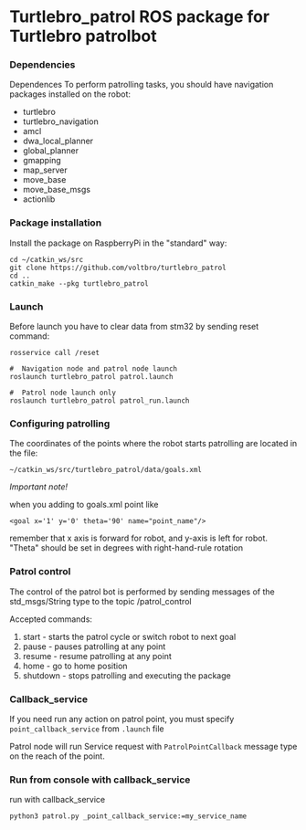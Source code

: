 # Turtlebro_patrol ROS package for Turtlebro patrolbot

### Dependencies
Dependences
To perform patrolling tasks, you should have navigation packages installed on the robot:

* turtlebro
* turtlebro_navigation
* amcl
* dwa_local_planner
* global_planner
* gmapping
* map_server
* move_base
* move_base_msgs
* actionlib


### Package installation
Install the package on RaspberryPi in the "standard" way:

```
cd ~/catkin_ws/src
git clone https://github.com/voltbro/turtlebro_patrol
cd ..
catkin_make --pkg turtlebro_patrol
```

### Launch

Before launch you have to clear data from stm32 by sending reset command:
```
rosservice call /reset
```


```
#  Navigation node and patrol node launch
roslaunch turtlebro_patrol patrol.launch

#  Patrol node launch only
roslaunch turtlebro_patrol patrol_run.launch
```

### Configuring patrolling
The coordinates of the points where the robot starts patrolling are located in the file:

```
~/catkin_ws/src/turtlebro_patrol/data/goals.xml
```

_Important note!_ 

when you adding to goals.xml point like
```
<goal x='1' y='0' theta='90' name="point_name"/>
```
remember that x axis is forward for robot, and y-axis is left for robot. 
"Theta" should be set in degrees with right-hand-rule rotation

### Patrol control
The control of the patrol bot is performed by sending messages of the std_msgs/String type to the topic /patrol_control

Accepted commands:
1. start - starts the patrol cycle or switch robot to next goal
2. pause - pauses patrolling at any point
3. resume - resume patrolling at any point
4. home - go to home position
5. shutdown - stops patrolling and executing the package


### Callback_service

If you need run any action on patrol point, you must specify ```point_callback_service``` from ```.launch``` file

Patrol node will run Service request with ```PatrolPointCallback``` message type on the reach of the point.



### Run from console with callback_service

run with callback_service 
```
python3 patrol.py _point_callback_service:=my_service_name
```
